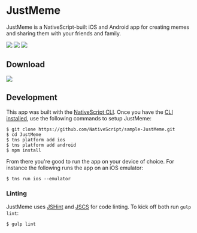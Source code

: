 # JustMeme

JustMeme is a NativeScript-built iOS and Android app for creating memes and sharing them with your friends and family.

![](assets/ss.png)
![](assets/ss2.png)
![](assets/ss3.png)

## Download

[![](assets/ios-app-store-icon.png)](https://itunes.apple.com/us/app/justmeme/id989340374?mt=8)

## Development

This app was built with the [NativeScript CLI](https://github.com/NativeScript/nativescript-cli). Once you have the [CLI installed](https://github.com/NativeScript/nativescript-cli#installation), use the following commands to setup JustMeme:

```
$ git clone https://github.com/NativeScript/sample-JustMeme.git
$ cd JustMeme
$ tns platform add ios
$ tns platform add android
$ npm install
```

From there you're good to run the app on your device of choice. For instance the following runs the app on an iOS emulator:

```
$ tns run ios --emulator
```

### Linting

JustMeme uses [JSHint](http://jshint.com/) and [JSCS](http://jscs.info/) for code linting. To kick off both run `gulp lint`:

```
$ gulp lint
```